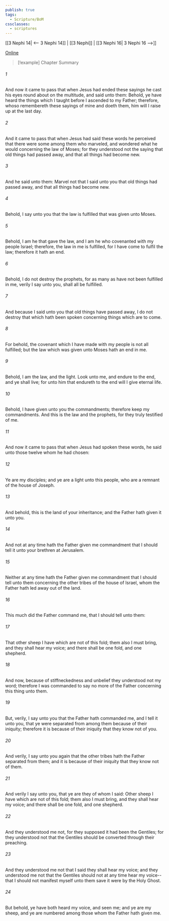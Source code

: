 ```yaml
---
publish: true
tags:
  - Scripture/BoM
cssclasses:
  - scriptures
---
```

[[3 Nephi 14| <-- 3 Nephi 14]] | [[3 Nephi]] | [[3 Nephi 16| 3 Nephi 16 -->]]

[Online](https://churchofjesuschrist.org/study/scriptures/bofm/3-ne/15?lang=eng)

>[!example] Chapter Summary
>
###### 1
And now it came to pass that when Jesus had ended these sayings he cast his eyes round about on the multitude, and said unto them: Behold, ye have heard the things which I taught before I ascended to my Father; therefore, whoso remembereth these sayings of mine and doeth them, him will I raise up at the last day.
###### 2
And it came to pass that when Jesus had said these words he perceived that there were some among them who marveled, and wondered what he would concerning the law of Moses; for they understood not the saying that old things had passed away, and that all things had become new.
###### 3
And he said unto them: Marvel not that I said unto you that old things had passed away, and that all things had become new.
###### 4
Behold, I say unto you that the law is fulfilled that was given unto Moses.
###### 5
Behold, I am he that gave the law, and I am he who covenanted with my people Israel; therefore, the law in me is fulfilled, for I have come to fulfil the law; therefore it hath an end.
###### 6
Behold, I do not destroy the prophets, for as many as have not been fulfilled in me, verily I say unto you, shall all be fulfilled.
###### 7
And because I said unto you that old things have passed away, I do not destroy that which hath been spoken concerning things which are to come.
###### 8
For behold, the covenant which I have made with my people is not all fulfilled; but the law which was given unto Moses hath an end in me.
###### 9
Behold, I am the law, and the light. Look unto me, and endure to the end, and ye shall live; for unto him that endureth to the end will I give eternal life.
###### 10
Behold, I have given unto you the commandments; therefore keep my commandments. And this is the law and the prophets, for they truly testified of me.
###### 11
And now it came to pass that when Jesus had spoken these words, he said unto those twelve whom he had chosen:
###### 12
Ye are my disciples; and ye are a light unto this people, who are a remnant of the house of Joseph.
###### 13
And behold, this is the land of your inheritance; and the Father hath given it unto you.
###### 14
And not at any time hath the Father given me commandment that I should tell it unto your brethren at Jerusalem.
###### 15
Neither at any time hath the Father given me commandment that I should tell unto them concerning the other tribes of the house of Israel, whom the Father hath led away out of the land.
###### 16
This much did the Father command me, that I should tell unto them:
###### 17
That other sheep I have which are not of this fold; them also I must bring, and they shall hear my voice; and there shall be one fold, and one shepherd.
###### 18
And now, because of stiffneckedness and unbelief they understood not my word; therefore I was commanded to say no more of the Father concerning this thing unto them.
###### 19
But, verily, I say unto you that the Father hath commanded me, and I tell it unto you, that ye were separated from among them because of their iniquity; therefore it is because of their iniquity that they know not of you.
###### 20
And verily, I say unto you again that the other tribes hath the Father separated from them; and it is because of their iniquity that they know not of them.
###### 21
And verily I say unto you, that ye are they of whom I said: Other sheep I have which are not of this fold; them also I must bring, and they shall hear my voice; and there shall be one fold, and one shepherd.
###### 22
And they understood me not, for they supposed it had been the Gentiles; for they understood not that the Gentiles should be converted through their preaching.
###### 23
And they understood me not that I said they shall hear my voice; and they understood me not that the Gentiles should not at any time hear my voice--that I should not manifest myself unto them save it were by the Holy Ghost.
###### 24
But behold, ye have both heard my voice, and seen me; and ye are my sheep, and ye are numbered among those whom the Father hath given me.




